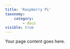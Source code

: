 ```yaml
---
title: 'Raspberry Pi'
taxonomy:
    category:
        - docs
visible: true
---
```


Your page content goes here.